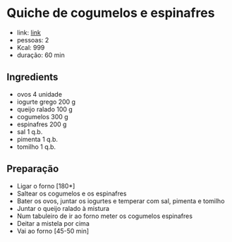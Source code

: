 # Quiche de cogumelos e espinafres

* link: [link]()
* pessoas: 2 
* Kcal: 999
* duração: 60 min

## Ingredients

- ovos 4 unidade
- iogurte grego 200 g
- queijo ralado 100 g
- cogumelos 300 g
- espinafres 200 g
- sal 1 q.b.
- pimenta 1 q.b.
- tomilho 1 q.b.

## Preparação

+ Ligar o forno [180*]
+ Saltear os cogumelos e os espinafres
+ Bater os ovos, juntar os iogurtes e temperar com sal, pimenta e tomilho
+ Juntar o queijo ralado à mistura
+ Num tabuleiro de ir ao forno meter os cogumelos espinafres
+ Deitar a mistela por cima
+ Vai ao forno [45-50 min]
